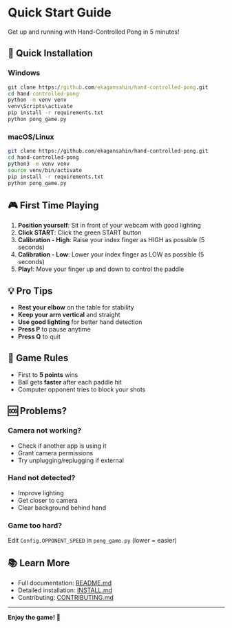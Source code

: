 # Quick Start Guide

Get up and running with Hand-Controlled Pong in 5 minutes!

## 🚀 Quick Installation

### Windows
```cmd
git clone https://github.com/ekagansahin/hand-controlled-pong.git
cd hand-controlled-pong
python -m venv venv
venv\Scripts\activate
pip install -r requirements.txt
python pong_game.py
```

### macOS/Linux
```bash
git clone https://github.com/ekagansahin/hand-controlled-pong.git
cd hand-controlled-pong
python3 -m venv venv
source venv/bin/activate
pip install -r requirements.txt
python pong_game.py
```

## 🎮 First Time Playing

1. **Position yourself**: Sit in front of your webcam with good lighting
2. **Click START**: Click the green START button
3. **Calibration - High**: Raise your index finger as HIGH as possible (5 seconds)
4. **Calibration - Low**: Lower your index finger as LOW as possible (5 seconds)
5. **Play!**: Move your finger up and down to control the paddle

## 💡 Pro Tips

- **Rest your elbow** on the table for stability
- **Keep your arm vertical** and straight
- **Use good lighting** for better hand detection
- **Press P** to pause anytime
- **Press Q** to quit

## 🎯 Game Rules

- First to **5 points** wins
- Ball gets **faster** after each paddle hit
- Computer opponent tries to block your shots

## 🆘 Problems?

### Camera not working?
- Check if another app is using it
- Grant camera permissions
- Try unplugging/replugging if external

### Hand not detected?
- Improve lighting
- Get closer to camera
- Clear background behind hand

### Game too hard?
Edit `Config.OPPONENT_SPEED` in `pong_game.py` (lower = easier)

## 📚 Learn More

- Full documentation: [README.md](README.md)
- Detailed installation: [INSTALL.md](INSTALL.md)
- Contributing: [CONTRIBUTING.md](CONTRIBUTING.md)

---

**Enjoy the game! 🎉**

